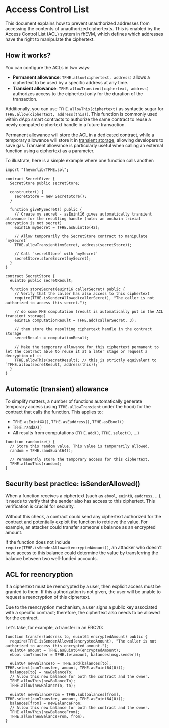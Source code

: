 # Access Control List

This document explains how to prevent unauthorized addresses from accessing the contents of unauthorized ciphertexts.
This is enabled by the Access Control List (ACL) system in fhEVM, which defines which addresses have the right to manipulate the ciphertext.

## How it works?

You can configure the ACLs in two ways:

- **Permanent allowance**: `TFHE.allow(ciphertext, address)` allows a ciphertext to be used by a specific address at any time.
- **Transient allowance**: `TFHE.allowTransient(ciphertext, address)` authorizes access to the ciphertext only for the duration of the transaction.

Additionally, you can use `TFHE.allowThis(ciphertext)` as syntactic sugar for `TFHE.allow(ciphertext, address(this))`. This function is commonly used within dApp smart contracts to authorize the same contract to reuse a newly computed ciphertext handle in a future transaction.

Permanent allowance will store the ACL in a dedicated contract, while a temporary allowance will store it in [transient storage](https://eips.ethereum.org/EIPS/eip-1153), allowing developers to save gas. Transient allowance is particularly useful when calling an external function using a ciphertext as a parameter.

To illustrate, here is a simple example where one function calls another:

```solidity
import "fhevm/lib/TFHE.sol";

contract SecretGiver {
  SecretStore public secretStore;

  constructor() {
    secretStore = new SecretStore();
  }

  function giveMySecret() public {
    // Create my secret - asEuint16 gives automatically transient allowance for the resulting handle (note: an onchain trivial encryption is not secret)
    euint16 mySecret = TFHE.asEuint16(42);

    // Allow temporarily the SecretStore contract to manipulate `mySecret`
    TFHE.allowTransient(mySecret, address(secretStore));

    // Call `secretStore` with `mySecret`
    secretStore.storeSecret(mySecret);
  }
}

contract SecretStore {
  euint16 public secretResult;

  function storeSecret(euint16 callerSecret) public {
    // Verify that the caller has also access to this ciphertext
    require(TFHE.isSenderAllowed(callerSecret), "The caller is not authorized to access this secret.");

    // do some FHE computation (result is automatically put in the ACL transient storage)
    euint16 computationResult = TFHE.add(callerSecret, 3);

    // then store the resulting ciphertext handle in the contract storage
    secretResult = computationResult;

    // Make the temporary allowance for this ciphertext permanent to let the contract able to reuse it at a later stage or request a decryption of it
    TFHE.allowThis(secretResult); // this is strictly equivalent to `TFHE.allow(secretResult, address(this));``
  }
}
```

## Automatic (transient) allowance

To simplify matters, a number of functions automatically generate temporary access (using `TFHE.allowTransient` under the hood) for the contract that calls the function. This applies to:

- `TFHE.asEuintXX()`, `TFHE.asEaddress()`, `TFHE.asEbool()`
- `TFHE.randXX()`
- All results from computations (`TFHE.add()`, `TFHE.select()`, ...)

```solidity
function randomize() {
  // Store this random value. This value is temporarily allowed.
  random = TFHE.randEuint64();

  // Permanently store the temporary access for this ciphertext.
  TFHE.allowThis(random);
}
```

## Security best practice: isSenderAllowed()

When a function receives a ciphertext (such as `ebool`, `euint8`, `eaddress`, ...), it needs to verify that the sender also has access to this ciphertext. This verification is crucial for security.

Without this check, a contract could send any ciphertext authorized for the contract and potentially exploit the function to retrieve the value. For example, an attacker could transfer someone's balance as an encrypted amount.

If the function does not include `require(TFHE.isSenderAllowed(encryptedAmount))`, an attacker who doesn't have access to this balance could determine the value by transferring the balance between two well-funded accounts.

## ACL for reencryption

If a ciphertext must be reencrypted by a user, then explicit access must be granted to them. If this authorization is not given, the user will be unable to request a reencryption of this ciphertext.

Due to the reencryption mechanism, a user signs a public key associated with a specific contract; therefore, the ciphertext also needs to be allowed for the contract.

Let's take, for example, a transfer in an ERC20:

```solidity
function transfer(address to, euint64 encryptedAmount) public {
  require(TFHE.isSenderAllowed(encryptedAmount), "The caller is not authorized to access this encrypted amount.");
  euint64 amount = TFHE.asEuint64(encryptedAmount);
  ebool canTransfer = TFHE.le(amount, balances[msg.sender]);

  euint64 newBalanceTo = TFHE.add(balances[to], TFHE.select(canTransfer, amount, TFHE.asEuint64(0)));
  balances[to] = newBalanceTo;
  // Allow this new balance for both the contract and the owner.
  TFHE.allowThis(newBalanceTo);
  TFHE.allow(newBalanceTo, to);

  euint64 newBalanceFrom = TFHE.sub(balances[from], TFHE.select(canTransfer, amount, TFHE.asEuint64(0)));
  balances[from] = newBalanceFrom;
  // Allow this new balance for both the contract and the owner.
  TFHE.allowThis(newBalanceFrom);
  TFHE.allow(newBalanceFrom, from);
}
```
